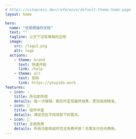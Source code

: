 ```yaml
---
# https://vitepress.dev/reference/default-theme-home-page
layout: home

hero:
  name: "优易搭操作文档"
  text: ""
  tagline: 让天下没有难做的应用
  image:
    src: /logo2.png
    alt: logo
  actions:
    - theme: brand
      text: 快速开始
      link: /help
    - theme: alt
      text: 官网
      link: https://youyida.work
features:
  - icon: ⚡
    title: 所见即所得
    details: 每一次编辑，都实时呈现最终效果，更加高效精准。
  - icon: 💯
    title: 组件丰富
    details: 满足您在不同场景下的需求。
  - icon: 👏
    title: 全部免费
    details: 所有功能和组件完全免费开放！无需支付任何费用。
---
```

